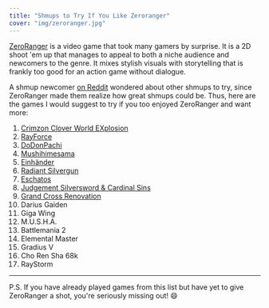 ```yaml
---
title: "Shmups to Try If You Like Zeroranger"
cover: "img/zeroranger.jpg"
---
```


[ZeroRanger](https://store.steampowered.com/app/809020/ZeroRanger/) is a
video game that took many gamers by surprise. It is a 2D shoot 'em up that
manages to appeal to both a niche audience and newcomers to the genre. It
mixes stylish visuals with storytelling that is frankly too good for an
action game without dialogue.

A shmup newcomer [on
Reddit](https://www.reddit.com/r/shmups/comments/tgux9v/zeroranger_one_of_the_best_shmups_ever_made/)
wondered about other shmups to try, since ZeroRanger made them realize how
great shmups could be. Thus, here are the games I would suggest to try if
you too enjoyed ZeroRanger and want more:

1. [Crimzon Clover World
   EXplosion](https://store.steampowered.com/app/1718160/Crimzon_Clover_World_EXplosion/)
1. [RayForce](https://en.wikipedia.org/wiki/RayForce)
1. [DoDonPachi](https://en.wikipedia.org/wiki/DoDonPachi)
1. [Mushihimesama](https://store.steampowered.com/app/377860/Mushihimesama/)
1. [Einhänder](https://en.wikipedia.org/wiki/Einh%C3%A4nder)
1. [Radiant Silvergun](https://www.xbox.com/en-CA/games/store/radiant-silvergun/bx7lxxj4964v)
1. [Eschatos](https://store.steampowered.com/app/378770/ESCHATOS/)
1. [Judgement Silversword & Cardinal Sins](https://store.steampowered.com/app/278510/JUDGEMENT_SILVERSWORD__Resurrection/)
1. [Grand Cross Renovation](https://store.steampowered.com/app/1808900/GRAND_CROSS_ReNOVATION/)
1. Darius Gaiden
1. Giga Wing
1. M.U.S.H.A.
1. Battlemania 2
1. Elemental Master
1. Gradius V
1. Cho Ren Sha 68k
1. RayStorm

---

P.S. If you have already played games from this list but have yet to give
ZeroRanger a shot, you're seriously missing out! :smile:
